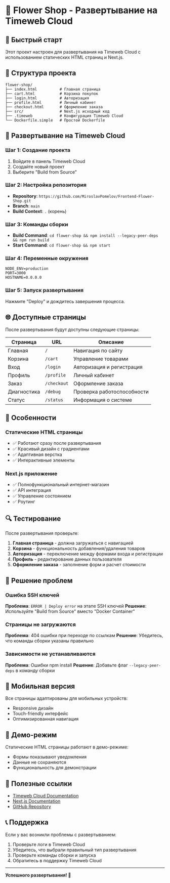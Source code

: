 # 🌸 Flower Shop - Развертывание на Timeweb Cloud

## 🚀 Быстрый старт

Этот проект настроен для развертывания на Timeweb Cloud с использованием статических HTML страниц и Next.js.

## 📁 Структура проекта

```
flower-shop/
├── index.html          # Главная страница
├── cart.html           # Корзина покупок
├── login.html          # Авторизация
├── profile.html        # Личный кабинет
├── checkout.html       # Оформление заказа
├── src/                # Next.js исходный код
├── .timeweb            # Конфигурация Timeweb Cloud
└── Dockerfile.simple   # Простой Dockerfile
```

## 🔧 Развертывание на Timeweb Cloud

### Шаг 1: Создание проекта
1. Войдите в панель Timeweb Cloud
2. Создайте новый проект
3. Выберите "Build from Source"

### Шаг 2: Настройка репозитория
- **Repository**: `https://github.com/MiroslavPomelov/Frontend-Flower-Shop.git`
- **Branch**: `main`
- **Build Context**: `.` (корень)

### Шаг 3: Команды сборки
- **Build Command**: `cd flower-shop && npm install --legacy-peer-deps && npm run build`
- **Start Command**: `cd flower-shop && npm start`

### Шаг 4: Переменные окружения
```
NODE_ENV=production
PORT=3000
HOSTNAME=0.0.0.0
```

### Шаг 5: Запуск развертывания
Нажмите "Deploy" и дождитесь завершения процесса.

## 🌐 Доступные страницы

После развертывания будут доступны следующие страницы:

| Страница | URL | Описание |
|----------|-----|----------|
| Главная | `/` | Навигация по сайту |
| Корзина | `/cart` | Управление товарами |
| Вход | `/login` | Авторизация и регистрация |
| Профиль | `/profile` | Личный кабинет |
| Заказ | `/checkout` | Оформление заказа |
| Диагностика | `/debug` | Проверка работоспособности |
| Статус | `/status` | Информация о системе |

## 🎨 Особенности

### Статические HTML страницы
- ✅ Работают сразу после развертывания
- ✅ Красивый дизайн с градиентами
- ✅ Адаптивная верстка
- ✅ Интерактивные элементы

### Next.js приложение
- ✅ Полнофункциональный интернет-магазин
- ✅ API интеграция
- ✅ Управление состоянием
- ✅ Роутинг

## 🔍 Тестирование

После развертывания проверьте:

1. **Главная страница** - должна загружаться с навигацией
2. **Корзина** - функциональность добавления/удаления товаров
3. **Авторизация** - переключение между формами входа и регистрации
4. **Профиль** - редактирование данных пользователя
5. **Оформление заказа** - заполнение форм и расчет стоимости

## 🚨 Решение проблем

### Ошибка SSH ключей
**Проблема**: `ERROR | Deploy error` на этапе SSH ключей
**Решение**: Используйте "Build from Source" вместо "Docker Container"

### Страницы не загружаются
**Проблема**: 404 ошибки при переходе по ссылкам
**Решение**: Убедитесь, что команды сборки указаны правильно

### Зависимости не устанавливаются
**Проблема**: Ошибки npm install
**Решение**: Добавьте флаг `--legacy-peer-deps` в команду сборки

## 📱 Мобильная версия

Все страницы адаптированы для мобильных устройств:
- Responsive дизайн
- Touch-friendly интерфейс
- Оптимизированная навигация

## 🎯 Демо-режим

Статические HTML страницы работают в демо-режиме:
- Формы показывают уведомления
- Данные не сохраняются
- Функциональность для демонстрации

## 🔗 Полезные ссылки

- [Timeweb Cloud Documentation](https://timeweb.com/cloud/docs)
- [Next.js Documentation](https://nextjs.org/docs)
- [GitHub Repository](https://github.com/MiroslavPomelov/Frontend-Flower-Shop)

## 📞 Поддержка

Если у вас возникли проблемы с развертыванием:

1. Проверьте логи в Timeweb Cloud
2. Убедитесь, что выбрали правильный тип развертывания
3. Проверьте команды сборки и запуска
4. Обратитесь в поддержку Timeweb Cloud

---

**Успешного развертывания! 🌸**
